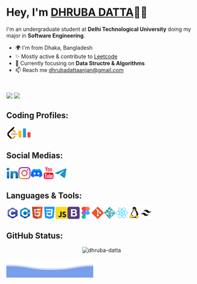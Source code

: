 # Hey, I'm  [DHRUBA DATTA](https://dhruba-datta.netlify.app)👋🏻


I'm an undergraduate student at **Delhi Technological University** doing my major in **Software Engineering**. 
* 🌍  I'm from Dhaka, Bangladesh
* ✨  Mostly active & contribute to [Leetcode](https://leetcode.com/dhruba-datta/)
* 🧠  Currently focusing on **Data Structre & Algorithms**
* 📫  Reach me [dhrubadattaanjan@gmail.com](mailto:dhrubadattaanjan@gmail.com)


<br />

![](https://img.shields.io/github/followers/dhruba-datta?style=social)
![](https://visitor-badge.glitch.me/badge?page_id=dhruba-datta.dhruba-datta")


## Coding Profiles:
<a href="https://leetcode.com/dhruba-datta/">
  <img align="left" alt="Dhruba's Leetcode" width="32px" src="https://github.com/dhruba-datta/dhruba-datta/blob/main/assets/leetcode.svg" />
</a>
<a href="https://codeforces.com/profile/dhrubadatta">
  <img align="left" alt="Dhruba's Codeforce" width="32px" src="https://github.com/dhruba-datta/dhruba-datta/blob/main/assets/code-forces.svg" />
</a>

<br />
<br />

## Social Medias:
<a href="https://www.linkedin.com/in/dhruba-datta/">
  <img align="left" alt="Dhruba's LinkedIN" width="32px" src="https://github.com/dhruba-datta/dhruba-datta/blob/main/assets/linkedin.svg" />
</a>
<a href="https://www.instagram.com/dhrubz_/">
  <img align="left" alt="Dhruba's Instagram" width="32px" src="https://github.com/dhruba-datta/dhruba-datta/blob/main/assets/instagram.svg" />
</a>
<a href="https://discord.gg/zazf3BgJK7">
  <img align="left" alt="Dhruba's Facebook" width="32px" src="https://github.com/dhruba-datta/dhruba-datta/blob/main/assets/discord.svg" />
</a>
<a href="https://www.youtube.com/DhrubaDattaAnjan">
  <img align="left" alt="Dhruba's Youtube" width="32px" src="https://github.com/dhruba-datta/dhruba-datta/blob/main/assets/youtube.svg" />
</a>
<a href="https://t.me/dhrubzzz">
  <img align="left" alt="Dhruba's Twitter" width="32px" src="https://github.com/dhruba-datta/dhruba-datta/blob/main/assets/telegram.svg" />
</a>

<br />
<br />

## Languages & Tools:


<img align="left" alt="c" width="33px" src="https://github.com/dhruba-datta/dhruba-datta/blob/main/assets/c-programming.svg" />
<img align="left" alt="c++" width="33px" src="https://github.com/dhruba-datta/dhruba-datta/blob/main/assets/c++.svg" />
<img align="left" alt="html" width="32px" src="https://github.com/dhruba-datta/dhruba-datta/blob/main/assets/html.svg" />
<img align="left" alt="css" width="32px" src="https://github.com/dhruba-datta/dhruba-datta/blob/main/assets/css.svg" />
<img align="left" alt="js" width="32px" src="https://github.com/dhruba-datta/dhruba-datta/blob/main/assets/js.svg" />
<img align="left" alt="bootstrap" width="32px" src="https://github.com/dhruba-datta/dhruba-datta/blob/main/assets/bootstrap.svg" />
<img align="left" alt="figma" width="32px" src="https://github.com/dhruba-datta/dhruba-datta/blob/main/assets/figma.svg" />
<img align="left" alt="git" width="32px" src="https://github.com/dhruba-datta/dhruba-datta/blob/main/assets/git.svg" />
<img align="left" alt="netlify" width="32px" src="https://github.com/dhruba-datta/dhruba-datta/blob/main/assets/netlify.svg" />
<img align="left" alt="react" width="32px" src="https://github.com/dhruba-datta/dhruba-datta/blob/main/assets/react.svg" />
<img align="left" alt="linux" width="32px" src="https://github.com/dhruba-datta/dhruba-datta/blob/main/assets/linux.svg" />
<img align="left" alt="tailwind-css" width="32px" src="https://github.com/dhruba-datta/dhruba-datta/blob/main/assets/tailwind-css.svg" />

<br />
<br />

## GitHub Status:

<p align="center"> <img src="https://github-readme-stats.vercel.app/api?username=dhruba-datta&show_icons=true&hide_border=true&bg_color=00000000&text_color=3498db&hide=issues" alt="dhruba-datta" />
  
![](./assets/bottom_header.svg)
